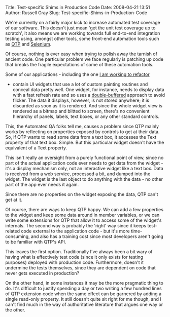 Title: Test-specific Shims in Production Code
Date: 2008-04-21 13:51
Author: Russell Gray
Slug: Test-specific-Shims-in-Production-Code

We're currently on a fairly major kick to increase automated test
coverage of our software. This doesn't just mean 'get the unit test
coverage up to scratch', it also means we are working towards full
end-to-end integration testing using, amongst other tools, some
front-end automation tools such as
[QTP](http://en.wikipedia.org/wiki/QuickTest_Professional) and
[Selenium](http://selenium.openqa.org/).

Of course, nothing is ever easy when trying to polish away the tarnish
of ancient code. One particular problem we face regularly is patching up
code that breaks the fragile expectations of some of these automation
tools.

Some of our applications - including the one [I am working to
refactor]({filename}/The-P.G.-Wodehouse-Method-Of-Refactoring.md)
- contain UI widgets that use a lot of custom painting routines and
conceal data pretty well. One widget, for instance, needs to display
data with a fast refresh rate and so uses a
[double-buffered](http://en.wikipedia.org/wiki/Double_buffering#Double_Buffering_in_Computer_Graphics)
approach to avoid flicker. The data it displays, however, is not stored
anywhere; it is discarded as soon as it is rendered. And since the whole
widget view is rendered as a bitmap and blitted to screen, there's no
convenient hierarchy of panels, labels, text boxes, or any other
standard controls.

This, the Automated QA folks tell me, causes a problem since QTP mainly
works by reflecting on properties exposed by controls to get at their
data. So, if QTP wants to read some data from a text box, it accesses
the Text property of that text box. Simple. But this particular widget
doesn't have the equivalent of a Text property.

This isn't really an oversight from a purely functional point of view,
since no part of the actual application code ever needs to get data from
the widget - it's a display mechanism only, not an interactive widget
like a text box. Data is received from a web service, processed a bit,
and dumped into the widget. The widget is the last object to do anything
with the data - no other part of the app ever needs it again.

Since there are no properties on the widget exposing the data, QTP can't
get at it.

Of course, there are ways to keep QTP happy. We can add a few properties
to the widget and keep some data around in member variables, or we can
write some extensions for QTP that allow it to access some of the
widget's internals. The second way is probably the 'right' way since it
keeps test-related code external to the application code - but it's more
time-consuming, and also has a training cost since most developers
aren't going to be familiar with QTP's API.

This leaves the first option. Traditionally I've always been a bit wary
of having what is effectively test code (since it only exists for
testing purposes) deployed with production code. Furthermore, doesn't it
undermine the tests themselves, since they are dependent on code that
never gets executed in production?

On the other hand, in some instances it may be the more pragmatic thing
to do. It's difficult to justify spending a day or two writing a few
hundred lines of QTP extension code when the same effect can be garnered
by adding a single read-only property. It still doesn't quite sit right
for me though, and I can't find much in the way of authoritative
literature that argues one way or the other.
